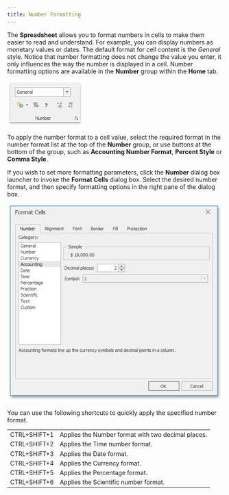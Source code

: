 ```yaml
---
title: Number Formatting
---
```

The **Spreadsheet** allows you to format numbers in cells to make them easier to read and understand. For example, you can display numbers as monetary values or dates. The default format for cell content is the _General_ style. Notice that number formatting does not change the value you enter, it only influences the way the number is displayed in a cell. Number formatting options are available in the **Number** group within the **Home** tab.

![NumbersGroup.png](../../../images/Img21157.png)

To apply the number format to a cell value, select the required format in the number format list at the top of the **Number** group, or use buttons at the bottom of the group, such as **Accounting Number Format**, **Percent Style** or **Comma Style**.

If you wish to set more formatting parameters, click the **Number** dialog box launcher to invoke the **Format Cells** dialog box. Select the desired number format, and then specify formatting options in the right pane of the dialog box.

![FormatCellsNumberTab](../../../images/Img23595.png)

You can use the following shortcuts to quickly apply the specified number format.

|  |  |
|---|---|
| CTRL+SHIFT+1 | Applies the Number format with two decimal places. |
| CTRL+SHIFT+2 | Applies the Time number format. |
| CTRL+SHIFT+3 | Applies the Date format. |
| CTRL+SHIFT+4 | Applies the Currency format. |
| CTRL+SHIFT+5 | Applies the Percentage format. |
| CTRL+SHIFT+6 | Applies the Scientific number format. |